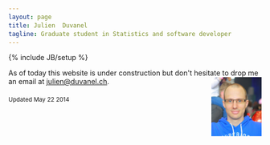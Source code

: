 ```yaml
---
layout: page
title: Julien  Duvanel
tagline: Graduate student in Statistics and software developer
---
```

{% include JB/setup %}

As of today this website is under construction but don't hesitate to drop me an email at [julien@duvanel.ch](mailto:julien@duvanel.ch).
<img src="/images/JD.jpg" alt="Julien D." width="100px" style="float:right" />

<!--
# Quick Tour

Where am I ? 
	
	I live in Lausanne, Switzerland.

What for ? 

	I'm working as a trainee in Statistics at Nestlé (Nestlé Institute of Health Sciences). This internship is part of my master studies in applied mathematics at the EPFL.

Until ? 
	
	I'm going to leave Switzerland for Stanford University in San Francisco (USA) next September 2014.
	
What can I do ? 

	I have been hardly trained to apply statistical methods on data. In other words: apply magic powder to your data and try to have meaningful answers about questions you did not have previously.
	
	I have been working for 
	
What else do I like ? 

	I enjoy doing sports, squash mostly. In general, I rarely say no to any sports.  I also like flying through the air (well... with my paraglider). 

-->
<sub>Updated May 22 2014</sub>

